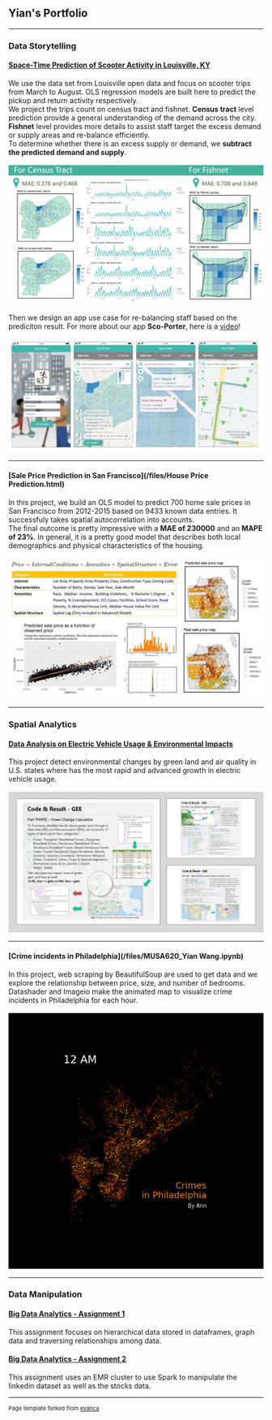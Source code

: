 ## Yian's Portfolio

---

### Data Storytelling

#### [Space-Time Prediction of Scooter Activity in Louisville, KY](https://xinyimsumyee.github.io/html/scooters.html)

We use the data set from Louisville open data and focus on scooter trips from March to August. OLS regression models are built here to predict the pickup and return activity respectively.
<br>
We project the trips count on census tract and fishnet. **Census tract** level prediction provide a general understanding of the demand across the city. **Fishnet** level provides more details to assist staff target the excess demand or supply areas and re-balance efficiently. 
<br>
To determine whether there is an excess supply or demand, we **subtract the predicted demand and supply**.
<br><br>
<img src="/images/scooter.JPG?raw=true"/>
<br><br>
Then we design an app use case for re-balancing staff based on the prediciton result. For more about our app **Sco-Porter**, here is a [video](https://www.youtube.com/watch?v=xheEpq_Ij4E)!
<br><br>
<img src="/images/app.JPG?raw=true"/>

---
#### [Sale Price Prediction in San Francisco](/files/House Price Prediction.html)

In this project, we build an OLS model to predict 700 home sale prices in San Francisco from 2012-2015 based on 9433 known data entries. It successfuly takes spatial autocorrelation into accounts. 
<br>
The final outcome is pretty impressive with a **MAE of 230000** and an **MAPE of 23%**. In general, it is a pretty good model that describes both local demographics and physical characteristics of the housing.
<br><br>
<img src="/images/houseprice.JPG?raw=true"/>

---

### Spatial Analytics

#### [Data Analysis on Electric Vehicle Usage & Environmental Impacts](/files/Wang,Yian_FinalProject.pdf)

This project detect environmental changes by green land and air quality in U.S. states where has the most rapid and advanced growth in electric vehicle usage.
<br><br>
<img src="/images/larp743.JPG?raw=true"/>

---
#### [Crime incidents in Philadelphia](/files/MUSA620_Yian Wang.ipynb)

In this project, web scraping by BeautifulSoup are used to get data and we explore the relationship between price, size, and number of bedrooms. Datashader and Imageio make the animated map to visualize crime incidents in Philadelphia for each hour.
<br><br>
<img src="/images/crimes_name.gif?raw=true"/>

---

### Data Manipulation

#### [Big Data Analytics - Assignment 1](/files/HW_spark_sql_bfs.ipynb)
This assignment focuses on hierarchical data stored in dataframes, graph data and traversing relationships among data.

#### [Big Data Analytics - Assignment 2](http://example.com/)
This assignment uses an EMR cluster to use Spark to manipulate the linkedin dataset as well as the stocks data.

---

<p style="font-size:11px">Page template forked from <a href="https://github.com/evanca/quick-portfolio">evanca</a></p>
<!-- Remove above link if you don't want to attibute -->
